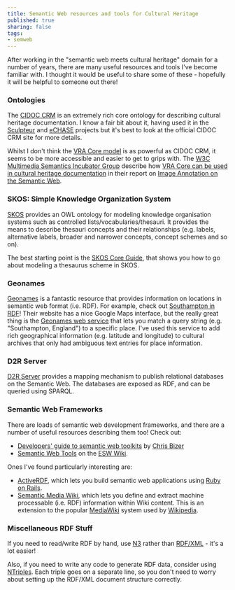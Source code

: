 ```yaml
---
title: Semantic Web resources and tools for Cultural Heritage
published: true
sharing: false
tags:
- semweb
---
```


After working in the "semantic web meets cultural heritage" domain for a number of years, there are many useful resources and tools I've become familiar with. I thought it would be useful to share some of these - hopefully it will be helpful to someone out there!
### Ontologies

The [CIDOC CRM](http://cidoc.ics.forth.gr/) is an extremely rich core ontology for describing cultural heritage documentation. I know a fair bit about it, having used it in the [Sculpteur](http://www.sculpteurweb.org) and [eCHASE](http://www.echase.org) projects but it's best to look at the official CIDOC CRM site for more details.

Whilst I don't think the [VRA Core model](http://www.vraweb.org/projects/vracore4/index.html) is as powerful as CIDOC CRM, it seems to be more accessible and easier to get to grips with. The [W3C Multimedia Semantics Incubator Group](http://www.w3.org/2005/Incubator/mmsem/) describe how [VRA Core can be used in cultural heritage documentation](http://www.w3.org/2005/Incubator/mmsem/XGR-image-annotation/#solution_culture) in their report on [Image Annotation on the Semantic Web](http://www.w3.org/2005/Incubator/mmsem/XGR-image-annotation/).
### SKOS: Simple Knowledge Organization System

[SKOS](http://www.w3.org/2004/02/skos/) provides an OWL ontology for modeling knowledge organisation systems such as controlled lists/vocabularies/thesauri. It provides the means to describe thesauri concepts and their relationships (e.g. labels, alternative labels, broader and narrower concepts, concept schemes and so on).

The best starting point is the [SKOS Core Guide](http://www.w3.org/TR/2005/WD-swbp-skos-core-guide-20051102/), that shows you how to go about modeling a thesaurus scheme in SKOS.
### Geonames

[Geonames](http://www.geonames.org/) is a fantastic resource that provides information on locations in semantic web format (i.e. RDF). For example, check out [Southampton in RDF](http://sws.geonames.org/2637487/about.rdf)! Their website has a nice Google Maps interface, but the really great thing is the [Geonames web service](http://www.geonames.org/export/) that lets you match a query string (e.g. "Southampton, England") to a specific place. I've used this service to add rich geographical information (e.g. latitude and longitude) to cultural archives that only had ambiguous text entries for place information.
### D2R Server

[D2R Server](http://sites.wiwiss.fu-berlin.de/suhl/bizer/d2r-server/) provides a mapping mechanism to publish relational databases on the Semantic Web. The databases are exposed as RDF, and can be queried using SPARQL.
### Semantic Web Frameworks

There are loads of semantic web development frameworks, and there are a number of useful resources describing them too! Check out:
-  [Developers' guide to semantic web toolkits](http://sites.wiwiss.fu-berlin.de/suhl/bizer/toolkits/) by [Chris Bizer](http://sites.wiwiss.fu-berlin.de/suhl/ueber_uns/team/chris_bizer.htm)
-  [Semantic Web Tools](http://esw.w3.org/topic/SemanticWebTools) on the [ESW Wiki](http://esw.w3.org/topic/FrontPage).

Ones I've found particularly interesting are:
-  [ActiveRDF](http://www.activerdf.org/), which lets you build semantic web applications using [Ruby on Rails](http://rubyonrails.org/).
-  [Semantic Media Wiki](http://ontoworld.org/wiki/Semantic_MediaWiki), which lets you define and extract machine processable (i.e. RDF) information within Wiki content. This is an extension to the popular [MediaWiki](http://www.mediawiki.org/wiki/MediaWiki) system used by [Wikipedia](http://en.wikipedia.org/wiki/Wikipedia).
### Miscellaneous RDF Stuff

If you need to read/write RDF by hand, use [N3](http://www.w3.org/2000/10/swap/Primer) rather than [RDF/XML](http://www.w3.org/TR/rdf-syntax-grammar/) - it's a lot easier!

Also, if you need to write any code to generate RDF data, consider using [NTriples](http://www.w3.org/TR/rdf-testcases/#ntriples). Each triple goes on a separate line, so you don't need to worry about setting up the RDF/XML document structure correctly.
